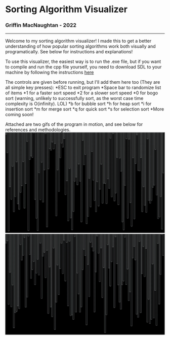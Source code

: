 # Sorting Algorithm Visualizer
### Griffin MacNaughtan - 2022
---

Welcome to my sorting algorithm visualizer! I made this to get a better understanding of how popular sorting algorithms work both visually and programatically. See below for instructions and explanations!

To use this visualizer, the easiest way is to run the .exe file, but if you want to compile and run the cpp file yourself, you need to download SDL to your machine by following the instructions [here](http://lazyfoo.net/tutorials/SDL/01_hello_SDL/index.php "SDL Download Instructions")

The controls are given before running, but I'll add them here too (They are all simple key presses):
*ESC to exit program
*Space bar to randomize list of items
*1 for a faster sort speed
*2 for a slower sort speed
*0 for bogo sort (warning, unlikely to successfully sort, as the worst case time complexity is O(infinity). LOL)
*b for bubble sort
*h for heap sort
*i for insertion sort
*m for merge sort
*q for quick sort
*s for selection sort
*More coming soon!

Attached are two gifs of the program in motion, and see below for references and methodologies.
![screen-gif](./quicksort.gif)
![screen-gif](./insertionsort.gif)

